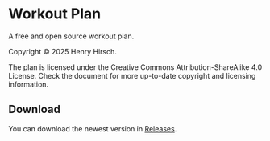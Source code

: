 # Workout Plan
A free and open source workout plan.

Copyright © 2025 Henry Hirsch.

The plan is licensed under the Creative Commons Attribution-ShareAlike 4.0 License.
Check the document for more up-to-date copyright and licensing information.

## Download
You can download the newest version in [Releases](https://github.com/hhirsch/workout-plan/releases).
